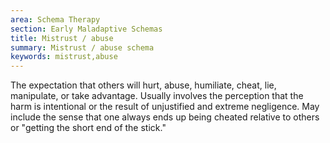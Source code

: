 ```yaml
---
area: Schema Therapy
section: Early Maladaptive Schemas
title: Mistrust / abuse
summary: Mistrust / abuse schema
keywords: mistrust,abuse
---
```

The expectation that others will hurt, abuse, humiliate, cheat, lie, manipulate, or take advantage.  Usually involves the perception that the harm is intentional or the result of unjustified and extreme negligence. May include the sense that one always ends up being cheated relative to others or "getting the short end of the stick."
